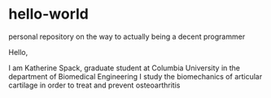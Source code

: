# hello-world
personal repository on the way to actually being a decent programmer 

Hello,

I am Katherine Spack, graduate student at Columbia University in the department of Biomedical Engineering
I study the biomechanics of articular cartilage in order to treat and prevent osteoarthritis
